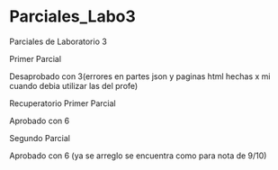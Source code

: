 # Parciales_Labo3
Parciales de Laboratorio 3 

Primer Parcial 

Desaprobado con 3(errores en partes json y paginas html hechas x mi cuando debia utilizar las del profe)

Recuperatorio Primer Parcial

Aprobado con 6

Segundo Parcial 

Aprobado con 6 (ya se arreglo se encuentra como para nota de 9/10)
